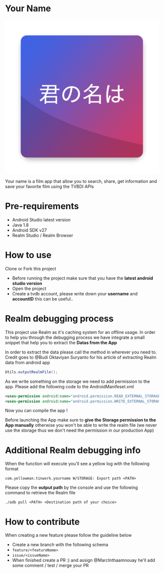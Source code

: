 # Your Name

![Image of your name app](https://github.com/Tinwork/YourName/blob/master/app/src/main/res/drawable-xxxhdpi/logo_yourname.png)

Your name is a film app that allow you to search, share, get information and save your favorite film using the TVBDI APIs

# Pre-requirements

- Android Studio latest version
- Java 1.8
- Android SDK v27
- Realm Studio / Realm Browser

# How to use

Clone or Fork this project

- Before running the project make sure that you have the **latest android studio version**
- Open the project
- Create a tvdb account, please write down your **username** and **accountID** this can be useful..

# Realm debugging process

This project use Realm as it's caching system for an offline usage. In order to help you through the debugging process we have integrate a small snippet that help you to extract the **Datas from the App**

In order to extract the data please call the method in wherever you need to. Credit goes to @Budi Oktaviyan Suryanto for his article of extracting Realm data from android app

```java
Utils.outputRealmFile();
```

As we write something on the storage we need to add permission to the app. Please add the following code to the AndroidManifeset.xml

```xml
<uses-permission android:name="android.permission.READ_EXTERNAL_STORAGE" />
<uses-permission android:name="android.permission.WRITE_EXTERNAL_STORAGE" />
```

Now you can compile the app !

Before launching the App make sure to **give the Storage permission to the App manually** otherwise you won't be able to write the realm file (we never use the storage thus we don't need the permission in our production App)

# Additional Realm debugging info

When the function will execute you'll see a yellow log with the following format

```shell
com.yellowman.tinwork.yourname W/STORAGE: Export path <PATH>
```
Please copy the **output path** by the console and use the following command to retrieve the Realm file

```shell
./adb pull <PATH> <Destination path of your choice>
```

# How to contribute

When creating a new feature please follow the guideline below

- Create a new branch with the following schema
 - `feature/<featureName>`
 - `issue/<issueName>`
- When finished create a PR :) and assign @MarcInthaamnouay he'll add some comment / test / merge your PR


